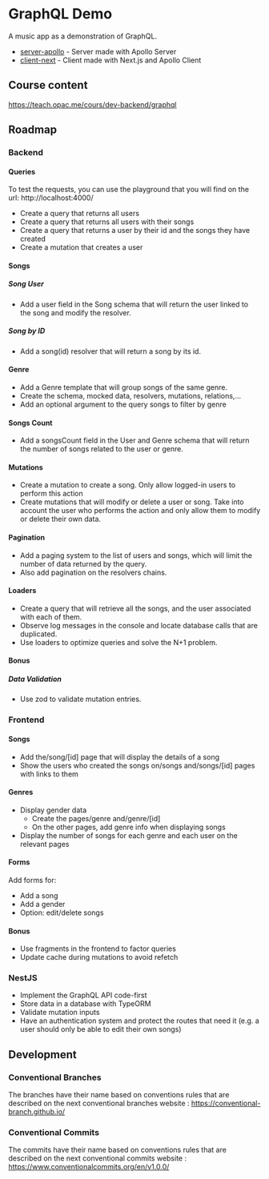 # GraphQL Demo

A music app as a demonstration of GraphQL.

- [server-apollo](./server-apollo/README.md) - Server made with Apollo Server
- [client-next](./client-next/README.md) - Client made with Next.js and Apollo Client

## Course content

https://teach.opac.me/cours/dev-backend/graphql

## Roadmap

### Backend

#### Queries

To test the requests, you can use the playground that you will find on the url: http://localhost:4000/

- Create a query that returns all users
- Create a query that returns all users with their songs
- Create a query that returns a user by their id and the songs they have created
- Create a mutation that creates a user

#### Songs

##### Song User
- Add a user field in the Song schema that will return the user linked to the song and modify the resolver.

##### Song by ID
- Add a song(id) resolver that will return a song by its id.

#### Genre
- Add a Genre template that will group songs of the same genre.
- Create the schema, mocked data, resolvers, mutations, relations,...
- Add an optional argument to the query songs to filter by genre

#### Songs Count
- Add a songsCount field in the User and Genre schema that will return the number of songs related to the user or genre.

#### Mutations
- Create a mutation to create a song. Only allow logged-in users to perform this action
- Create mutations that will modify or delete a user or song. Take into account the user who performs the action and only allow them to modify or delete their own data.

#### Pagination
- Add a paging system to the list of users and songs, which will limit the number of data returned by the query.
- Also add pagination on the resolvers chains.

#### Loaders
- Create a query that will retrieve all the songs, and the user associated with each of them.
- Observe log messages in the console and locate database calls that are duplicated.
- Use loaders to optimize queries and solve the N+1 problem.

#### Bonus

##### Data Validation
- Use zod to validate mutation entries.

### Frontend

#### Songs
- Add the/song/[id] page that will display the details of a song
- Show the users who created the songs on/songs and/songs/[id] pages with links to them

#### Genres
- Display gender data
    - Create the pages/genre and/genre/[id]
    - On the other pages, add genre info when displaying songs
- Display the number of songs for each genre and each user on the relevant pages

#### Forms

Add forms for:

- Add a song
- Add a gender
- Option: edit/delete songs

#### Bonus
- Use fragments in the frontend to factor queries
- Update cache during mutations to avoid refetch

### NestJS
- Implement the GraphQL API code-first
- Store data in a database with TypeORM
- Validate mutation inputs
- Have an authentication system and protect the routes that need it (e.g. a user should only be able to edit their own songs)

## Development

### Conventional Branches

The branches have their name based on conventions rules that are described on the next conventional branches website : https://conventional-branch.github.io/

### Conventional Commits

The commits have their name based on conventions rules that are described on the next conventional commits website : https://www.conventionalcommits.org/en/v1.0.0/
